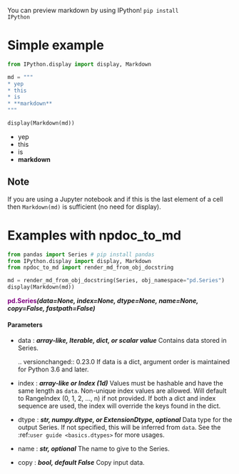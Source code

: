 You can preview markdown by using IPython! <code>pip install IPython</code>

# Simple example

```python
from IPython.display import display, Markdown

md = """
* yep
* this
* is
* **markdown**
"""

display(Markdown(md))
```
* yep
* this
* is
* **markdown**

## Note

If you are using a Jupyter notebook and if this is the last element of a cell then <code>Markdown(md)</code> is sufficient (no need for display).

# Examples with npdoc_to_md

```python
from pandas import Series # pip install pandas
from IPython.display import display, Markdown
from npdoc_to_md import render_md_from_obj_docstring

md = render_md_from_obj_docstring(Series, obj_namespace="pd.Series")
display(Markdown(md))
```
**<span style="color:purple">pd.Series</span>_(data=None, index=None, dtype=None, name=None, copy=False, fastpath=False)_**


#### Parameters
* data : <b><i>array-like, Iterable, dict, or scalar value</i></b>  Contains data stored in Series.
    
    .. versionchanged:: 0.23.0
       If data is a dict, argument order is maintained for Python 3.6
       and later.
* index : <b><i>array-like or Index (1d)</i></b>  Values must be hashable and have the same length as `data`.
    Non-unique index values are allowed. Will default to
    RangeIndex (0, 1, 2, ..., n) if not provided. If both a dict and index
    sequence are used, the index will override the keys found in the
    dict.
* dtype : <b><i>str, numpy.dtype, or ExtensionDtype, optional</i></b>  Data type for the output Series. If not specified, this will be
    inferred from `data`.
    See the :ref:`user guide <basics.dtypes>` for more usages.
* name : <b><i>str, optional</i></b>  The name to give to the Series.
* copy : <b><i>bool, default False</i></b>  Copy input data.



